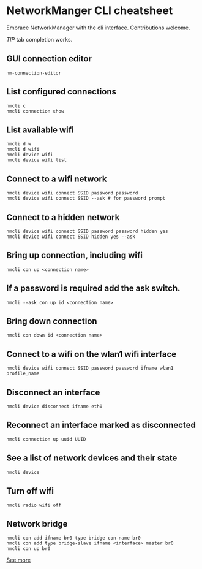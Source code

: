 # NetworkManger CLI cheatsheet

Embrace NetworkManager with the cli interface. Contributions welcome.

*TIP* tab completion works.

## GUI connection editor

    nm-connection-editor

## List configured connections

    nmcli c
    nmcli connection show

## List available wifi

    nmcli d w
    nmcli d wifi
    nmcli device wifi
    nmcli device wifi list

## Connect to a wifi network

    nmcli device wifi connect SSID password password
    nmcli device wifi connect SSID --ask # for password prompt

## Connect to a hidden network

    nmcli device wifi connect SSID password password hidden yes
    nmcli device wifi connect SSID hidden yes --ask

## Bring up connection, including wifi

    nmcli con up <connection name>

## If a password is required add the ask switch.

    nmcli --ask con up id <connection name>

## Bring down connection

    nmcli con down id <connection name>

## Connect to a wifi on the wlan1 wifi interface

    nmcli device wifi connect SSID password password ifname wlan1 profile_name

## Disconnect an interface

    nmcli device disconnect ifname eth0

## Reconnect an interface marked as disconnected

    nmcli connection up uuid UUID

## See a list of network devices and their state

    nmcli device

## Turn off wifi

    nmcli radio wifi off

## Network bridge

```
nmcli con add ifname br0 type bridge con-name br0
nmcli con add type bridge-slave ifname <interface> master br0
nmcli con up br0
```

[See more](https://www.cyberciti.biz/faq/ubuntu-20-04-add-network-bridge-br0-with-nmcli-command/)
